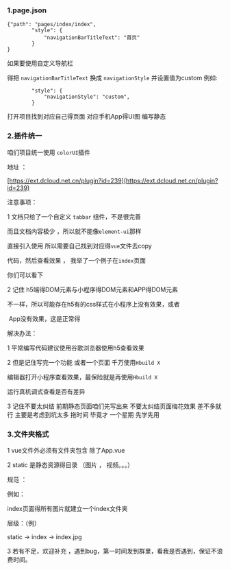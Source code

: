 ### 1.page.json



	{"path": "pages/index/index",
			"style": {
				"navigationBarTitleText": "首页"
			}
	}
	
如果要使用自定义导航栏 

得把 `navigationBarTitleText` 换成 `navigationStyle` 并设置值为custom 
例如:

			"style": {
	        	"navigationStyle": "custom",
			}
打开项目找到对应自己得页面 对应手机App得UI图 编写静态

### 2.插件统一

咱们项目统一使用 `colorUI`插件 

地址 ：

[https://ext.dcloud.net.cn/plugin?id=239](https://ext.dcloud.net.cn/plugin?id=239)

注意事项：

1 文档只给了一个自定义 `tabbar` 组件，不是很完善 

而且文档内容极少 ，所以就不能像`element-ui`那样

直接引入使用 所以需要自己找到对应得`vue`文件去copy

代码，然后查看效果 ， 我举了一个例子在`index`页面

你们可以看下

2 记住 h5端得DOM元素与小程序得DOM元素和APP得DOM元素

   不一样，所以可能存在h5有的css样式在小程序上没有效果，或者        	  

​    App没有效果，这是正常得

解决办法：

1 平常编写代码建议使用谷歌浏览器使用h5查看效果

2  但是记住写完一个功能 或者一个页面 千万使用`Hbuild X`

编辑器打开小程序查看效果，最保险就是再使用`Hbuild X`

运行真机调式查看是否有差异

3 记住不要太纠结 前期静态页面咱们先写出来 不要太纠结页面梅花效果 差不多就行 主要是考虑到坑太多 拖时间 毕竟才 一个星期 先学先用 

### 3.文件夹格式

1 vue文件外必须有文件夹包含 除了App.vue

2 static 是静态资源得目录 （图片 ， 视频。。。）

  规范 ：

  例如：

  index页面得所有图片就建立一个index文件夹

  层级：（例）

   static -> index -> index.jpg

3 若有不足，欢迎补充 ，遇到bug，第一时间发到群里，看我是否遇到，保证不浪费时间。